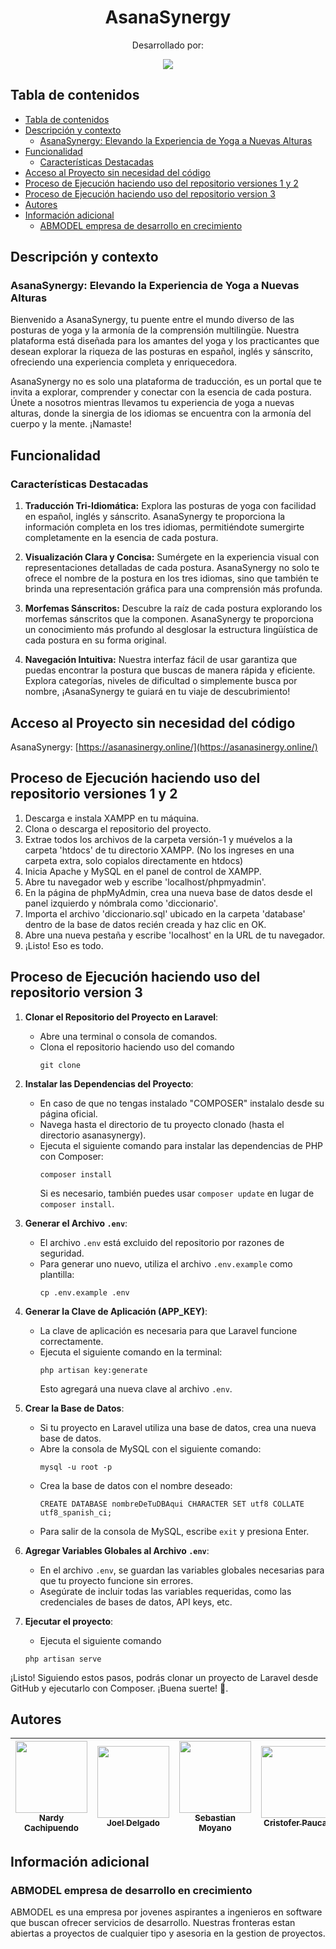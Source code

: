 <h1 align="center"> AsanaSynergy</h1>
<p align="center"> Desarrollado por: </p>
<p align="center">
   <img src="https://i.postimg.cc/GmZqhrCS/ABMODEL.jpg"/>
</p>

## Tabla de contenidos

- [Tabla de contenidos](#tabla-de-contenidos)
- [Descripción y contexto](#descripción-y-contexto)
  - [AsanaSynergy: Elevando la Experiencia de Yoga a Nuevas Alturas](#asanasynergy-elevando-la-experiencia-de-yoga-a-nuevas-alturas)
- [Funcionalidad](#funcionalidad)
  - [Características Destacadas](#características-destacadas)
- [Acceso al Proyecto sin necesidad del código](#acceso-al-proyecto-sin-necesidad-del-código)
- [Proceso de Ejecución haciendo uso del repositorio versiones 1 y 2](#proceso-de-ejecución-haciendo-uso-del-repositorio-versiones-1-y-2)
- [Proceso de Ejecución haciendo uso del repositorio version 3](#proceso-de-ejecución-haciendo-uso-del-repositorio-version-3)
- [Autores](#autores)
- [Información adicional](#información-adicional)
  - [ABMODEL empresa de desarrollo en crecimiento](#abmodel-empresa-de-desarrollo-en-crecimiento)

## Descripción y contexto

### AsanaSynergy: Elevando la Experiencia de Yoga a Nuevas Alturas

Bienvenido a AsanaSynergy, tu puente entre el mundo diverso de las posturas de yoga y la armonía de la comprensión multilingüe. Nuestra plataforma está diseñada para los amantes del yoga y los practicantes que desean explorar la riqueza de las posturas en español, inglés y sánscrito, ofreciendo una experiencia completa y enriquecedora.

AsanaSynergy no es solo una plataforma de traducción, es un portal que te invita a explorar, comprender y conectar con la esencia de cada postura. Únete a nosotros mientras llevamos tu experiencia de yoga a nuevas alturas, donde la sinergia de los idiomas se encuentra con la armonía del cuerpo y la mente. ¡Namaste!

## Funcionalidad

### Características Destacadas

1. **Traducción Tri-Idiomática:**
   Explora las posturas de yoga con facilidad en español, inglés y sánscrito. AsanaSynergy te proporciona la información completa en los tres idiomas, permitiéndote sumergirte completamente en la esencia de cada postura.

2. **Visualización Clara y Concisa:**
   Sumérgete en la experiencia visual con representaciones detalladas de cada postura. AsanaSynergy no solo te ofrece el nombre de la postura en los tres idiomas, sino que también te brinda una representación gráfica para una comprensión más profunda.

3. **Morfemas Sánscritos:**
   Descubre la raíz de cada postura explorando los morfemas sánscritos que la componen. AsanaSynergy te proporciona un conocimiento más profundo al desglosar la estructura lingüística de cada postura en su forma original.

4. **Navegación Intuitiva:**
   Nuestra interfaz fácil de usar garantiza que puedas encontrar la postura que buscas de manera rápida y eficiente. Explora categorías, niveles de dificultad o simplemente busca por nombre, ¡AsanaSynergy te guiará en tu viaje de descubrimiento!

## Acceso al Proyecto sin necesidad del código

AsanaSynergy: [https://asanasinergy.online/](https://asanasinergy.online/)

## Proceso de Ejecución haciendo uso del repositorio versiones 1 y 2

1. Descarga e instala XAMPP en tu máquina.
2. Clona o descarga el repositorio del proyecto.
3. Extrae todos los archivos de la carpeta versión-1 y muévelos a la carpeta 'htdocs' de tu directorio XAMPP. (No los ingreses en una carpeta extra, solo copialos directamente en htdocs)
4. Inicia Apache y MySQL en el panel de control de XAMPP.
5. Abre tu navegador web y escribe 'localhost/phpmyadmin'.
6. En la página de phpMyAdmin, crea una nueva base de datos desde el panel izquierdo y nómbrala como 'diccionario'.
7. Importa el archivo 'diccionario.sql' ubicado en la carpeta 'database' dentro de la base de datos recién creada y haz clic en OK.
8. Abre una nueva pestaña y escribe 'localhost' en la URL de tu navegador.
9. ¡Listo! Eso es todo.

## Proceso de Ejecución haciendo uso del repositorio version 3

1. **Clonar el Repositorio del Proyecto en Laravel**:
   - Abre una terminal o consola de comandos.
   - Clona el repositorio haciendo uso del comando
      ```
      git clone
      ```

2. **Instalar las Dependencias del Proyecto**:
   - En caso de que no tengas instalado "COMPOSER" instalalo desde su página oficial.
   - Navega hasta el directorio de tu proyecto clonado (hasta el directorio asanasynergy).
   - Ejecuta el siguiente comando para instalar las dependencias de PHP con Composer:
     ```
     composer install
     ```
     Si es necesario, también puedes usar `composer update` en lugar de `composer install`.

3. **Generar el Archivo `.env`**:
   - El archivo `.env` está excluido del repositorio por razones de seguridad.
   - Para generar uno nuevo, utiliza el archivo `.env.example` como plantilla:
     ```
     cp .env.example .env
     ```

4. **Generar la Clave de Aplicación (APP_KEY)**:
   - La clave de aplicación es necesaria para que Laravel funcione correctamente.
   - Ejecuta el siguiente comando en la terminal:
     ```
     php artisan key:generate
     ```
     Esto agregará una nueva clave al archivo `.env`.

5. **Crear la Base de Datos**:
   - Si tu proyecto en Laravel utiliza una base de datos, crea una nueva base de datos.
   - Abre la consola de MySQL con el siguiente comando:
     ```
     mysql -u root -p
     ```
   - Crea la base de datos con el nombre deseado:
     ```
     CREATE DATABASE nombreDeTuDBAqui CHARACTER SET utf8 COLLATE utf8_spanish_ci;
     ```
   - Para salir de la consola de MySQL, escribe `exit` y presiona Enter.

6. **Agregar Variables Globales al Archivo `.env`**:
   - En el archivo `.env`, se guardan las variables globales necesarias para que tu proyecto funcione sin errores.
   - Asegúrate de incluir todas las variables requeridas, como las credenciales de bases de datos, API keys, etc.

7. **Ejecutar el proyecto**:
	- Ejecuta el siguiente comando 
	
     ```
     php artisan serve
     ```
¡Listo! Siguiendo estos pasos, podrás clonar un proyecto de Laravel desde GitHub y ejecutarlo con Composer. ¡Buena suerte! 🚀.

## Autores

| [<img src="https://i.postimg.cc/G29HqXq0/image-2023-12-08-224726114.png" width=115><br><sub>Nardy Cachipuendo</sub>](https://github.com/desnes) |  [<img src="https://i.postimg.cc/DwHfd180/image-2023-12-08-224926109.png" width=115><br><sub>Joel Delgado</sub>](https://github.com/JoelDelgado246) | [<img src="https://i.postimg.cc/gJ5PdsdP/Sebastian.jpg" width=115><br><sub>Sebastian Moyano</sub>](https://github.com/WSebastianML) |  [<img src="https://avatars.githubusercontent.com/u/151577243?v=4" width=115><br><sub>Cristofer Paucar</sub>](https://github.com/Cristof10) |  [<img src="https://i.postimg.cc/4d8p3KFG/image-2023-12-08-224641740.png" width=115><br><sub>Nathaly Simba</sub>](https://github.com/Nathaly07) 
| :---: | :---: | :---: | :---: | :---: |

## Información adicional

### ABMODEL empresa de desarrollo en crecimiento

ABMODEL es una empresa por jovenes aspirantes a ingenieros en software que buscan ofrecer servicios de desarrollo. Nuestras fronteras estan abiertas a proyectos de cualquier tipo y asesoria en la gestion de proyectos.
